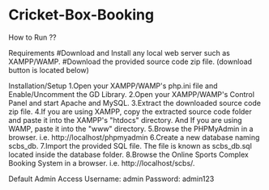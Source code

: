 # Cricket-Box-Booking
How to Run ??

Requirements
#Download and Install any local web server such as XAMPP/WAMP.
#Download the provided source code zip file. (download button is located below)

Installation/Setup
1.Open your XAMPP/WAMP's php.ini file and Enable/Uncomment the GD Library.
2.Open your XAMPP/WAMP's Control Panel and start Apache and MySQL.
3.Extract the downloaded source code zip file.
4.If you are using XAMPP, copy the extracted source code folder and paste it into the XAMPP's "htdocs" directory. And If you are using WAMP, paste it into the "www" directory.
5.Browse the PHPMyAdmin in a browser. i.e. http://localhost/phpmyadmin
6.Create a new database naming scbs_db.
7.Import the provided SQL file. The file is known as scbs_db.sql located inside the database folder.
8.Browse the Online Sports Complex Booking System in a browser. i.e. http://localhost/scbs/.

Default Admin Access
Username: admin
Password: admin123
